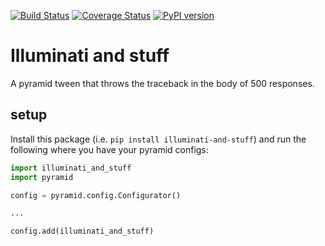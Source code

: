 [![Build Status](https://travis-ci.org/yiwensong/illuminati_and_stuff.svg?branch=master)](https://travis-ci.org/yiwensong/illuminati_and_stuff)
[![Coverage Status](https://coveralls.io/repos/github/yiwensong/illuminati_and_stuff/badge.svg?branch=master)](https://coveralls.io/github/yiwensong/illuminati_and_stuff?branch=master)
[![PyPI version](https://badge.fury.io/py/illuminati-and-stuff.svg)](https://pypi.org/project/illuminati-and-stuff/)

# Illuminati and stuff

A pyramid tween that throws the traceback in the body of 500 responses.


## setup

Install this package (i.e. `pip install illuminati-and-stuff`) and run the
following where you have your pyramid configs:

```python
import illuminati_and_stuff
import pyramid

config = pyramid.config.Configurator()

...

config.add(illuminati_and_stuff)
```
